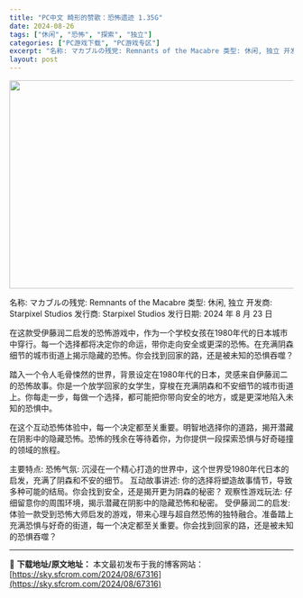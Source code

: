 ```yaml
---
title: "PC中文 畸形的赞歌：恐怖遗迹 1.35G"
date: 2024-08-26
tags: ["休闲", "恐怖", "探索", "独立"]
categories: ["PC游戏下载", "PC游戏专区"]
excerpt: "名称: マカブルの残党: Remnants of the Macabre 类型: 休闲, 独立 开发商: Starpixel Studios 发行商: Starpixel Studios 发行日期: 2024 年 8 月 23 日 在这款受伊藤润二启发的恐怖游戏中，作为一个学校女孩在1980年代的日&hellip;"
layout: post
---
```


<img class="aligncenter size-full wp-image-67317" src="https://sky.sfcrom.com/wp-content/uploads/2024/08/2024082600175310.webp" alt="" width="660" height="370" />

名称: マカブルの残党: Remnants of the Macabre
类型: 休闲, 独立
开发商: Starpixel Studios
发行商: Starpixel Studios
发行日期: 2024 年 8 月 23 日

在这款受伊藤润二启发的恐怖游戏中，作为一个学校女孩在1980年代的日本城市中穿行。每一个选择都将决定你的命运，带你走向安全或更深的恐怖。在充满阴森细节的城市街道上揭示隐藏的恐怖。你会找到回家的路，还是被未知的恐惧吞噬？

踏入一个令人毛骨悚然的世界，背景设定在1980年代的日本，灵感来自伊藤润二的恐怖故事。你是一个放学回家的女学生，穿梭在充满阴森和不安细节的城市街道上。你每走一步，每做一个选择，都可能把你带向安全的地方，或是更深地陷入未知的恐惧中。

在这个互动恐怖体验中，每一个决定都至关重要。明智地选择你的道路，揭开潜藏在阴影中的隐藏恐怖。恐怖的残余在等待着你，为你提供一段探索恐惧与好奇碰撞的领域的旅程。

主要特点:
恐怖气氛: 沉浸在一个精心打造的世界中，这个世界受1980年代日本的启发，充满了阴森和不安的细节。
互动故事讲述: 你的选择将塑造故事情节，导致多种可能的结局。你会找到安全，还是揭开更为阴森的秘密？
观察性游戏玩法: 仔细留意你的周围环境，揭示潜藏在阴影中的隐藏恐怖和秘密。
受伊藤润二的启发: 体验一款受到恐怖大师启发的游戏，带来心理与超自然恐怖的独特融合。准备踏上充满恐惧与好奇的街道，每一个决定都至关重要。你会找到回家的路，还是被未知的恐惧吞噬？

---
📖 **下载地址/原文地址：** 本文最初发布于我的博客网站：[https://sky.sfcrom.com/2024/08/67316](https://sky.sfcrom.com/2024/08/67316)
